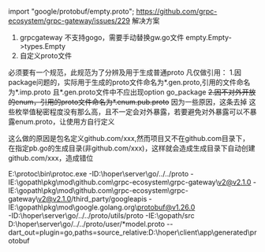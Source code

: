 import "google/protobuf/empty.proto";
https://github.com/grpc-ecosystem/grpc-gateway/issues/229
解决方案
1. grpcgateway 不支持gogo，需要手动替换gw.go文件 empty.Empty->types.Empty
2. 自定义proto文件

必须要有一个规范，此规范为了分辨及用于生成普通proto
凡仅做引用：
1.因package问题的，实际用于生成的proto文件命名为*.gen.proto,引用的文件命名为*.imp.proto
且*.gen.proto文件中不应出现option go_package
~~2.因不对外开放的enum，引用的proto文件命名为*.enum.pub.proto~~ 因为一些原因，这条去掉
这些枚举值秘密程度没有那么高，且不一定会对外暴露，若要避免对外暴露可以不暴露enum.proto，让使用方自行定义

这么做的原因是包名定义github.com/xxx,然而项目又不在github.com目录下，
在指定pb.go的生成目录(非github.com/xxx)，这样就会造成生成目录下自动创建github.com/xxx，造成错位

E:\protoc\bin\protoc.exe -ID:\hoper\server\go/../../proto
-IE:\gopath\pkg\mod\github.com\grpc-ecosystem\grpc-gateway\v2@v2.1.0
-IE:\gopath\pkg\mod\github.com\grpc-ecosystem\grpc-gateway\v2@v2.1.0/third_party/googleapis
-IE:\gopath\pkg\mod\google.golang.org\protobuf@v1.26.0  
-ID:\hoper\server\go/../../proto/utils/proto
-IE:\gopath/src D:\hoper\server\go/../../proto/user/*model.proto
--dart_out=plugin=go,paths=source_relative:D:\hoper\client\app\generated\protobuf
